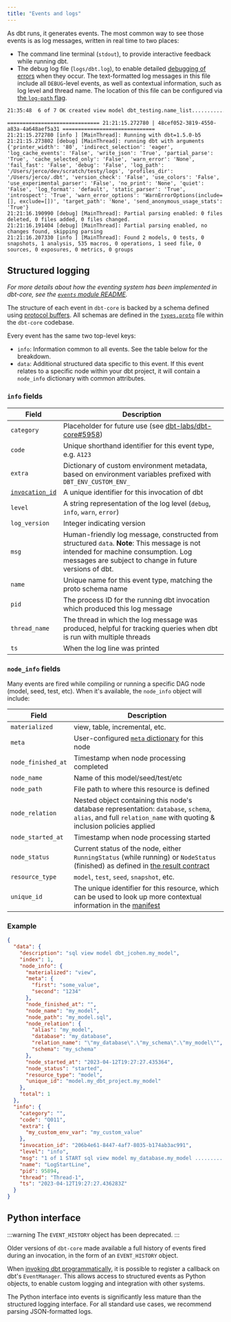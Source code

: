 ```yaml
---
title: "Events and logs"
---
```


As dbt runs, it generates events. The most common way to see those events is as log messages, written in real time to two places:
- The command line terminal (`stdout`), to provide interactive feedback while running dbt.
- The debug log file (`logs/dbt.log`), to enable detailed [debugging of errors](/guides/debug-errors) when they occur. The text-formatted log messages in this file include all `DEBUG`-level events, as well as contextual information, such as log level and thread name. The location of this file can be configured via [the `log-path` flag](/reference/global-configs/logs).

<File name='CLI'>

```bash
21:35:48  6 of 7 OK created view model dbt_testing.name_list......................... [CREATE VIEW in 0.17s]
```

</File>

<File name='logs/dbt.log'>

```text
============================== 21:21:15.272780 | 48cef052-3819-4550-a83a-4a648aef5a31 ==============================
21:21:15.272780 [info ] [MainThread]: Running with dbt=1.5.0-b5
21:21:15.273802 [debug] [MainThread]: running dbt with arguments {'printer_width': '80', 'indirect_selection': 'eager', 'log_cache_events': 'False', 'write_json': 'True', 'partial_parse': 'True', 'cache_selected_only': 'False', 'warn_error': 'None', 'fail_fast': 'False', 'debug': 'False', 'log_path': '/Users/jerco/dev/scratch/testy/logs', 'profiles_dir': '/Users/jerco/.dbt', 'version_check': 'False', 'use_colors': 'False', 'use_experimental_parser': 'False', 'no_print': 'None', 'quiet': 'False', 'log_format': 'default', 'static_parser': 'True', 'introspect': 'True', 'warn_error_options': 'WarnErrorOptions(include=[], exclude=[])', 'target_path': 'None', 'send_anonymous_usage_stats': 'True'}
21:21:16.190990 [debug] [MainThread]: Partial parsing enabled: 0 files deleted, 0 files added, 0 files changed.
21:21:16.191404 [debug] [MainThread]: Partial parsing enabled, no changes found, skipping parsing
21:21:16.207330 [info ] [MainThread]: Found 2 models, 0 tests, 0 snapshots, 1 analysis, 535 macros, 0 operations, 1 seed file, 0 sources, 0 exposures, 0 metrics, 0 groups

```

</File>

## Structured logging

_For more details about how the eventing system has been implemented in dbt-core, see the [`events` module README](https://github.com/dbt-labs/dbt-core/blob/HEAD/core/dbt/events/README.md)._

The structure of each event in `dbt-core` is backed by a schema defined using [protocol buffers](https://developers.google.com/protocol-buffers). All schemas are defined in the [`types.proto`](https://github.com/dbt-labs/dbt-core/blob/3bf148c443e6b1da394b62e88a08f1d7f1d8ccaa/core/dbt/events/core_types.proto) file within the `dbt-core` codebase.

Every event has the same two top-level keys:
- `info`: Information common to all events. See the table below for the breakdown.
- `data`: Additional structured data specific to this event. If this event relates to a specific node within your dbt project, it will contain a `node_info` dictionary with common attributes.

### `info` fields

| Field       | Description   |
|-------------|---------------|
| `category` | Placeholder for future use (see [dbt-labs/dbt-core#5958](https://github.com/dbt-labs/dbt-core/issues/5958)) |
| `code` | Unique shorthand identifier for this event type, e.g. `A123` |
| `extra` | Dictionary of custom environment metadata, based on environment variables prefixed with `DBT_ENV_CUSTOM_ENV_` |
| [`invocation_id`](/reference/dbt-jinja-functions/invocation_id) | A unique identifier for this invocation of dbt |
| `level` | A string representation of the log level (`debug`, `info`, `warn`, `error`) |
| `log_version` | Integer indicating version |
| `msg` | Human-friendly log message, constructed from structured `data`. **Note**: This message is not intended for machine consumption. Log messages are subject to change in future versions of dbt. |
| `name` | Unique name for this event type, matching the proto schema name |
| `pid` | The process ID for the running dbt invocation which produced this log message |
| `thread_name` | The thread in which the log message was produced, helpful for tracking queries when dbt is run with multiple threads |
| `ts` | When the log line was printed |

### `node_info` fields

Many events are fired while compiling or running a specific DAG node (model, seed, test, etc). When it's available, the `node_info` object will include:

| Field       | Description   |
|-------------|---------------|
| `materialized` | view, table, incremental, etc. |
| `meta` | User-configured [`meta` dictionary](/reference/resource-configs/meta) for this node |
| `node_finished_at` | Timestamp when node processing completed |
| `node_name` | Name of this model/seed/test/etc |
| `node_path` | File path to where this resource is defined |
| `node_relation` | <VersionBlock firstVersion="1.5">Nested object containing this node's database representation: `database`, `schema`, `alias`, and full `relation_name` with quoting & inclusion policies applied</VersionBlock> |
| `node_started_at` | Timestamp when node processing started |
| `node_status` | Current status of the node, either `RunningStatus` (while running) or `NodeStatus` (finished) as defined in [the result contract](https://github.com/dbt-labs/dbt-core/blob/eba90863ed4043957330ea44ca267db1a2d81fcd/core/dbt/contracts/results.py#L75-L88) |
| `resource_type` | `model`, `test`, `seed`, `snapshot`, etc. |
| `unique_id` | The unique identifier for this resource, which can be used to look up more contextual information in the [manifest](/reference/artifacts/manifest-json) |

### Example

```json
{
  "data": {
    "description": "sql view model dbt_jcohen.my_model",
    "index": 1,
    "node_info": {
      "materialized": "view",
      "meta": {
        "first": "some_value",
        "second": "1234"
      },
      "node_finished_at": "",
      "node_name": "my_model",
      "node_path": "my_model.sql",
      "node_relation": {
        "alias": "my_model",
        "database": "my_database",
        "relation_name": "\"my_database\".\"my_schema\".\"my_model\"",
        "schema": "my_schema"
      },
      "node_started_at": "2023-04-12T19:27:27.435364",
      "node_status": "started",
      "resource_type": "model",
      "unique_id": "model.my_dbt_project.my_model"
    },
    "total": 1
  },
  "info": {
    "category": "",
    "code": "Q011",
    "extra": {
      "my_custom_env_var": "my_custom_value"
    },
    "invocation_id": "206b4e61-8447-4af7-8035-b174ab3ac991",
    "level": "info",
    "msg": "1 of 1 START sql view model my_database.my_model ................................ [RUN]",
    "name": "LogStartLine",
    "pid": 95894,
    "thread": "Thread-1",
    "ts": "2023-04-12T19:27:27.436283Z"
  }
}
```

## Python interface

:::warning
The `EVENT_HISTORY` object has been deprecated.
:::

Older versions of `dbt-core` made available a full history of events fired during an invocation, in the form of an `EVENT_HISTORY` object.

<VersionBlock firstVersion="1.5">

When [invoking dbt programmatically](programmatic-invocations#registering-callbacks), it is possible to register a callback on dbt's `EventManager`. This allows access to structured events as Python objects, to enable custom logging and integration with other systems.

</VersionBlock>

The Python interface into events is significantly less mature than the structured logging interface. For all standard use cases, we recommend parsing JSON-formatted logs.
